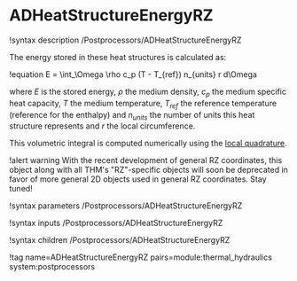 # ADHeatStructureEnergyRZ

!syntax description /Postprocessors/ADHeatStructureEnergyRZ

The energy stored in these heat structures is calculated as:

!equation
E = \int_\Omega \rho c_p (T - T_{ref}) n_{units} r d\Omega

where $E$ is the stored energy, $\rho$ the medium density, $c_p$ the medium specific heat capacity,
$T$ the medium temperature, $T_{ref}$ the reference temperature (reference for the enthalpy)
and $n_{units}$ the number of units this heat structure represents and $r$ the local circumference.

This volumetric integral is computed numerically using the [local quadrature](syntax/Executioner/Quadrature/index.md).

!alert warning
With the recent development of general RZ coordinates, this object along with all THM's "RZ"-specific
objects will soon be deprecated in favor of more general 2D objects used in general RZ coordinates.
Stay tuned!

!syntax parameters /Postprocessors/ADHeatStructureEnergyRZ

!syntax inputs /Postprocessors/ADHeatStructureEnergyRZ

!syntax children /Postprocessors/ADHeatStructureEnergyRZ

!tag name=ADHeatStructureEnergyRZ pairs=module:thermal_hydraulics system:postprocessors

